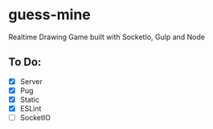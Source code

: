 # guess-mine
Realtime Drawing Game built with SocketIo, Gulp and Node


## To Do:
- [x] Server
- [x] Pug
- [x] Static
- [x] ESLint
- [ ] SocketIO
